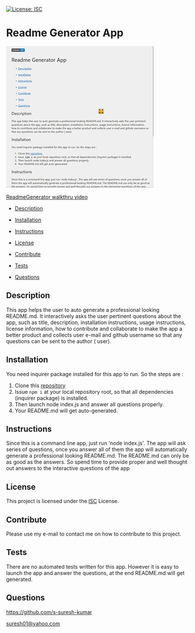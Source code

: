 [![License: ISC](https://img.shields.io/badge/License-ISC-blue.svg)](https://opensource.org/licenses/ISC)

# Readme Generator App

[![Thumbnail](assets/images/readMeGenerator-thumb.jpg)](https://github.com/s-suresh-kumar/readmeGenerator)

[ReadmeGenerator walkthru video](https://drive.google.com/file/d/1mKtnC8vVHAh-ZIaSLxFY4drZU2qetV-o/view)

- [Description](#Description)

- [Installation](#Installation)

- [Instructions](#Instructions)

- [License](#License)

- [Contribute](#Contribute)

- [Tests](#Tests)

- [Questions](#Questions)

## Description

This app helps the user to auto generate a professional looking README.md. It interactively asks the user pertinent questions about the app, such as title, description, installation instructions, usage instructions, license information, how to contribute and collaborate to make the app a better product and collects user e-mail and github username so that any questions can be sent to the author ( user).

## Installation

You need inquirer package installed for this app to run. So the steps are :

1. Clone this [repository](https://github.com/s-suresh-kumar/readmeGenerator)
2. Issue `npm i` at your local repository root, so that all dependencies (inquirer package) is installed.
3. Then launch node index.js and answer all questions properly.
4. Your README.md will get auto-generated.

## Instructions

Since this is a command line app, just run 'node index.js'. The app will ask series of questions, once you answer all of them the app will automatically generate a professional looking README.md. The README.md can only be as good as the answers. So spend time to provide proper and well thought out answers to the interactive questions of the app

## License

This project is licensed under the [ISC](https://opensource.org/licenses/ISC) License.

## Contribute

Please use my e-mail to contact me on how to contribute to this project.

## Tests

There are no automated tests written for this app. However it is easy to launch the app and answer the questions, at the end README.md will get generated.

## Questions

https://github.com/s-suresh-kumar

suresh01@yahoo.com
